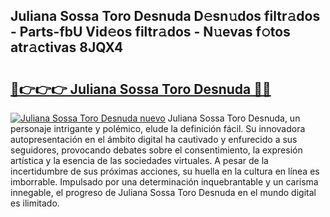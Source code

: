 ## Juliana Sossa Toro Desnuda D𝚎sn𝚞dos filtr𝚊dos - Parts-fbU Vid𝚎os filtr𝚊dos - N𝚞evas f𝚘tos atr𝚊ctivas 8JQX4

# <h2><a href="http://mb5mtk.tromn.icu/?c=Juliana+Sossa+Toro+Desnuda">🔗👉👉👉 Juliana Sossa Toro Desnuda 🔗🔗</a></h2>

[![Juliana Sossa Toro Desnuda nuevo](https://i.imgur.com/pEAQMta.gif)](http://mb5mtk.tromn.icu/?c=Juliana+Sossa+Toro+Desnuda)
Juliana Sossa Toro Desnuda, un personaje intrigante y polémico, elude la definición fácil. Su innovadora autopresentación en el ámbito digital ha cautivado y enfurecido a sus seguidores, provocando debates sobre el consentimiento, la expresión artística y la esencia de las sociedades virtuales. A pesar de la incertidumbre de sus próximas acciones, su huella en la cultura en línea es imborrable. Impulsado por una determinación inquebrantable y un carisma innegable, el progreso de Juliana Sossa Toro Desnuda en el mundo digital es ilimitado.

